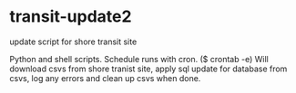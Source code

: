 # transit-update2
update script for shore transit site

Python and shell scripts. Schedule runs with cron. ($ crontab -e)
Will download csvs from shore tranist site, apply sql update for database from csvs, log any errors and 
clean up csvs when done.
